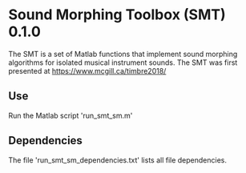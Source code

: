 # Sound Morphing Toolbox (SMT) 0.1.0

The SMT is a set of Matlab functions that implement sound morphing algorithms for isolated musical instrument sounds. The SMT was first presented at https://www.mcgill.ca/timbre2018/

## Use

Run the Matlab script 'run_smt_sm.m'

## Dependencies

The file 'run_smt_sm_dependencies.txt' lists all file dependencies.
